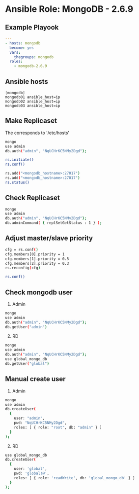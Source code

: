 # Ansible Role: MongoDB - 2.6.9

## Example Playook

```yaml
---
- hosts: mongodb
  become: yes
  vars:
    thegroups: mongodb
  roles:
    - mongodb-2.6.9
```

## Ansible hosts

```
[mongodb]
mongodb01 ansible_host=ip
mongodb02 ansible_host=ip
mongodb03 ansible_host=ip
```

## Make Replicaset

The <mongodb hostname> corresponds to '/etc/hosts'

```bash
mongo
use admin
db.auth("admin", "NqUCHrKC5NMy2Dgd");

rs.initiate()
rs.conf()

rs.add("<mongodb_hostname>:27017")
rs.add("<mongodb_hostname>:27017")
rs.status()
```

## Check Replicaset

```bash
mongo
use admin
db.auth("admin", "NqUCHrKC5NMy2Dgd");
db.adminCommand( { replSetGetStatus : 1 } );
```

## Adjust master/slave priority

```bash
cfg = rs.conf()
cfg.members[0].priority = 1
cfg.members[1].priority = 0.5
cfg.members[2].priority = 0.3
rs.reconfig(cfg)

rs.conf()
```

## Check mongodb user

1. Admin
```bash
mongo
use admin
db.auth("admin", "NqUCHrKC5NMy2Dgd");
db.getUser("admin")
```

2. RD 
```bash
mongo
use admin
db.auth("admin", "NqUCHrKC5NMy2Dgd");
use global_mongo_db
db.getUser("global")
```

## Manual create user

1. Admin

```bash
mongo
use admin
db.createUser( 
  {
    user: "admin",
    pwd: "NqUCHrKC5NMy2Dgd",
    roles: [ { role: "root", db: "admin" } ]
  }
);
```

2. RD
```bash
use global_mongo_db 
db.createUser( 
  { 
    user: 'global', 
    pwd: 'global!@', 
    roles: [ { role: 'readWrite', db: 'global_mongo_db' } ] 
  }
); 
```